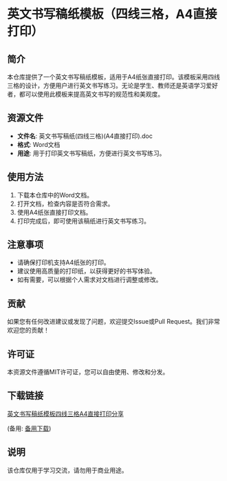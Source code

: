 # 英文书写稿纸模板（四线三格，A4直接打印）

## 简介

本仓库提供了一个英文书写稿纸模板，适用于A4纸张直接打印。该模板采用四线三格的设计，方便用户进行英文书写练习。无论是学生、教师还是英语学习爱好者，都可以使用此模板来提高英文书写的规范性和美观度。

## 资源文件

- **文件名**: 英文书写稿纸(四线三格)(A4直接打印).doc
- **格式**: Word文档
- **用途**: 用于打印英文书写稿纸，方便进行英文书写练习。

## 使用方法

1. 下载本仓库中的Word文档。
2. 打开文档，检查内容是否符合需求。
3. 使用A4纸张直接打印文档。
4. 打印完成后，即可使用该稿纸进行英文书写练习。

## 注意事项

- 请确保打印机支持A4纸张的打印。
- 建议使用高质量的打印纸，以获得更好的书写体验。
- 如有需要，可以根据个人需求对文档进行调整或修改。

## 贡献

如果您有任何改进建议或发现了问题，欢迎提交Issue或Pull Request。我们非常欢迎您的贡献！

## 许可证

本资源文件遵循MIT许可证，您可以自由使用、修改和分发。

## 下载链接
[英文书写稿纸模板四线三格A4直接打印分享](https://pan.quark.cn/s/77388e4b6298) 

(备用: [备用下载](https://pan.baidu.com/s/1DKFVDbxDlC19VDbmVcOX5g?pwd=1234))

## 说明

该仓库仅用于学习交流，请勿用于商业用途。
